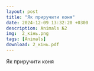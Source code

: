 ```yaml
---
layout: post
title: "Як приручити коня"
date: 2024-12-09 13:32:20 +0300
description: Animals №2 
img:  2_кінь.png
tags: [Animals]
download: 2_кінь.pdf
---
```


Як приручити коня